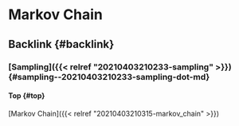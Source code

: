 # Markov Chain


## Backlink {#backlink}


### [Sampling]({{< relref "20210403210233-sampling" >}}) {#sampling--20210403210233-sampling-dot-md}


#### Top {#top}

[Markov Chain]({{< relref "20210403210315-markov_chain" >}})

